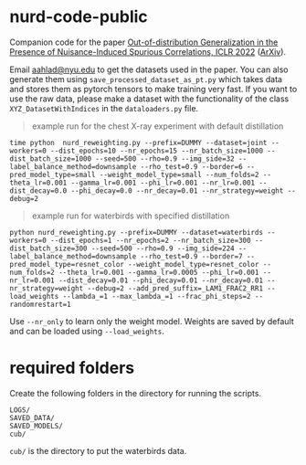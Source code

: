 # nurd-code-public

Companion code for the paper [Out-of-distribution Generalization in the Presence of Nuisance-Induced Spurious Correlations, ICLR 2022](https://openreview.net/forum?id=12RoR2o32T) ([ArXiv](https://arxiv.org/abs/2107.00520)).

Email <aahlad@nyu.edu> to get the datasets used in the paper. You can also generate them using `save_processed_dataset_as_pt.py` which takes data and stores them as pytorch tensors to make training very fast. If you want to use the raw data, please make a dataset with the functionality of the class `XYZ_DatasetWithIndices` in the `dataloaders.py` file.

 > example run for the chest X-ray experiment with default distillation

 ```
 time python  nurd_reweighting.py --prefix=DUMMY --dataset=joint --workers=0 --dist_epochs=10 --nr_epochs=15 --nr_batch_size=1000 --dist_batch_size=1000 --seed=500 --rho=0.9 --img_side=32 --label_balance_method=downsample --rho_test=0.9 --border=6 --pred_model_type=small --weight_model_type=small --num_folds=2 --theta_lr=0.001 --gamma_lr=0.001 --phi_lr=0.001 --nr_lr=0.001 --dist_decay=0.0 --phi_decay=0.0 --nr_decay=0.01 --nr_strategy=weight --debug=2
 ```

 > example run for waterbirds with specified distillation

 ```
 python nurd_reweighting.py --prefix=DUMMY --dataset=waterbirds --workers=0 --dist_epochs=1 --nr_epochs=2 --nr_batch_size=300 --dist_batch_size=300 --seed=500 --rho=0.9 --img_side=224 --label_balance_method=downsample --rho_test=0.9 --border=7 --pred_model_type=resnet_color --weight_model_type=resnet_color --num_folds=2 --theta_lr=0.001 --gamma_lr=0.0005 --phi_lr=0.001 --nr_lr=0.001 --dist_decay=0.01 --phi_decay=0.01 --nr_decay=0.01 --nr_strategy=weight --debug=2 --add_pred_suffix=_LAM1_FRAC2_RR1 --load_weights --lambda_=1 --max_lambda_=1 --frac_phi_steps=2 --randomrestart=1
 ```


Use `--nr_only` to learn only the weight model. Weights are saved by default and can be loaded using `--load_weights`.


 # required folders

 Create the following folders in the directory for running the scripts. 

 ```
LOGS/
SAVED_DATA/
SAVED_MODELS/
cub/
```

`cub/` is the directory to put the waterbirds data.
